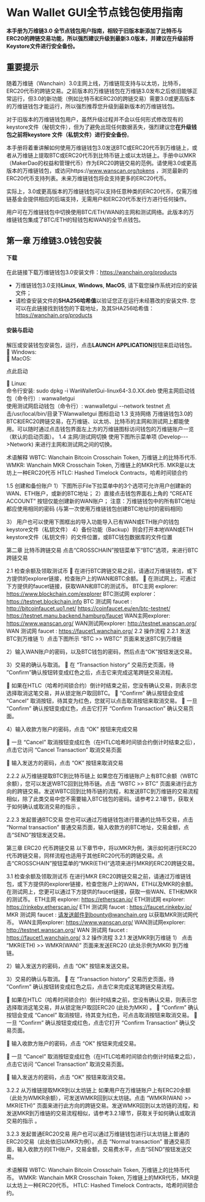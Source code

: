 # Wan Wallet GUI全节点钱包使用指南

**本手册为万维链3.0 全节点钱包用户指南，相较于旧版本新添加了比特币与ERC20的跨链交易功能，所以强烈建议升级到最新3.0版本，并建议在升级前将Keystore文件进行安全备份。**

## 重要提示

随着万维链（Wanchain）3.0主网上线，万维链现支持与以太坊，比特币，ERC20代币的跨链交易。之前版本的万维链钱包在万维链3.0发布之后依旧能够正常运行，但3.0的新功能（例如比特币和ERC20的跨链交易）需要3.0或更高版本的万维链钱包才能运行，所以强烈推荐您升级到最新版本的万维链钱包。

对于旧版本的万维链钱包用户，虽然升级过程并不会以任何形式修改现有的keystore文件（秘钥文件），但为了避免出现任何数据丢失，强烈建议您**在升级钱包之前将keystore 文件（私钥文件）进行安全备份**。

本手册将着重讲解如何使用万维链钱包3.0发送BTC或ERC20代币到万维链上，或者从万维链上提取BTC或ERC20代币到比特币链上或以太坊链上。手册中以MKR（MakerDao的权益和管理代币）作为ERC20跨链交易的范例。请使用3.0或更高版本的万维链钱包，或访问https://www.wanscan.org/tokens ，浏览最新的ERC20代币支持列表。未来万维链钱包将会支持更多的ERC20代币。

实际上，3.0或更高版本的万维链钱包可以支持任意种类的ERC20代币，仅需万维链基金会提供相应的后端支持，无需用户和ERC20代币发行方进行任何操作。

用户可在万维链钱包中切换使用BTC/ETH/WAN的主网和测试网络。此版本的万维链钱包集成了BTC/ETH的轻钱包和WAN的全节点钱包。

## 第一章 万维链3.0钱包安装

#### 下载
在此链接下载万维链钱包3.0安装文件：https://wanchain.org/products

- 万维链钱包3.0支持**Linux**, **Windows**, **MacOS**, 请下载您操作系统对应的安装文件；
- 请检查安装文件的**SHA256哈希值**以验证您正在运行未经篡改的安装文件. 您可以在此链接找到钱包的下载地址，及其SHA256哈希值：https://wanchain.org/products

#### 安装与启动
解压或安装钱包安装包，运行，点击**LAUNCH APPLICATION**按钮来启动钱包。
	Windows:  
	MacOS:  





点此启动

	Linux:        
命令行安装: sudo dpkg -i WanWalletGui-linux64-3.0.XX.deb
使用主网启动钱包（命令行）: wanwalletgui                
使用测试网启动钱包（命令行）: wanwalletgui --network testnet
点击/usr/local/bin/目录下Wanwalletgui 图标启动
1.3 支持网络
万维链钱包3.0的BTC和ERC20跨链交易，在万维链、以太坊、比特币的主网和测试网上都能使用。可以随时通过点击钱包界面左上方的万维链图标访问钱包的万维链账户一览（默认的启动页面）。
1.4 主网/测试网切换
使用下图所示菜单项 (Develop--->Network) 来进行主网和测试网之间的切换。


术语解释
WBTC:  Wanchain Bitcoin Crosschain Token, 万维链上的比特币代币.
WMKR:  Wanchain MKR Crosschain Token, 万维链上的MKR代币. MKR是以太坊上一种ERC20代币
HTLC: Hashed Timelock Contracts，哈希时间锁合约



1.5 创建和备份账户
1）下图所示File下拉菜单中的3个选项可允许用户创建新的WAN、ETH账户，或新的BTC地址；
2）直接点击钱包界面右上角的 “CREATE ACCOUNT” 按钮仅能创建新的WAN账户；
注意：万维链钱包中的所有BTC地址都应使用相同的密码 (与第一次使用万维链钱包创建BTC地址时的密码相同)
 

3） 用户也可以使用下图框出的导入功能导入已有WAN或ETH账户的钱包keystore文件（私钥文件）
4）备份功能（Backup）则会打开本地WAN或ETH keystore文件（私钥文件）的文件位置，或BTC钱包数据库的文件位置
 
第二章  比特币跨链交易
点击“CROSSCHAIN”按钮菜单下“BTC”选项，来进行BTC跨链交易
 

2.1 检查余额及领取测试币
	在进行BTC跨链交易之前，请通过万维链钱包，或下方提供的explorer链接，检查账户上的WAN和BTC余额。
	在测试网上，可通过下方提供的faucet链接，获取WAN和BTC的测试币。
BTC主网 explorer: https://www.blockchain.com/explorer
BTC测试网 explorer：https://testnet.blockchain.info
BTC 测试网 faucet :
http://bitcoinfaucet.uo1.net/
https://coinfaucet.eu/en/btc-testnet/
https://testnet.manu.backend.hamburg/faucet
WAN主网explorer: https://www.wanscan.org/
WAN测试网explorer: http://testnet.wanscan.org/
WAN 测试网 faucet : https://faucet1.wanchain.org/
2.2 操作流程
2.2.1 发送BTC到万维链
1）点击下图所示 “BTC >> WBTC” 页面来发送BTC到万维链
 
2）输入WAN账户的密码，以及BTC钱包的密码，然后点击“OK”按钮发送交易。
 
3）交易的确认与取消。
	在 “Transaction history“ 交易历史页面，待 ”Confirm”确认按钮转变成红色之后，点击它来完成这笔跨链交易流程。
 
	如果在HTLC（哈希时间锁合约）倒计时结束之前，您没有确认交易，则表示您选择取消这笔交易，并从锁定账户取回BTC。
	“Confirm” 确认按钮会变成 “Cancel” 取消按钮，待其变为红色，您就可以点击取消按钮来取消交易。
	一旦 “Confirm” 确认按钮变成红色，点击它打开 “Confirm Transaction” 确认交易页面。
 
4）输入收款方账户的密码，点击 “OK” 按钮来完成交易
 
	一旦 “Cancel” 取消按钮变成红色（在HTLC哈希时间锁合约倒计时结束之后），点击它访问 “Cancel Transaction” 取消交易页面
 
	输入发送方的密码，点击 “OK” 按钮来取消交易

 

2.2.2 从万维链提取BTC到比特币链上
如果您在万维链账户上有BTC余额（WBTC余额），您可以发送WBTC回到比特币链。点击 “WBTC >> BTC” 页面来进行此方向的跨链交易。发送WBTC回到比特币链的流程，和发送BTC到万维链的交易流程相似，除了此类交易中您不需要输入BTC钱包的密码。请参考2.2.1章节，获取关于如何确认或取消交易的指示 。
 
2.2.3 发起普通BTC交易
您也可以通过万维链钱包进行普通的比特币交易，点击 “Normal transaction” 普通交易页面，输入收款方的BTC地址，交易金额，点击“SEND”按钮发送交易。
 

第三章  ERC20 代币跨链交易
以下章节中，将以MKR为例，演示如何进行ERC20代币跨链交易，同样流程也适用于其他ERC20代币的跨链交易。点击“CROSSCHAIN”按钮菜单的“MKR(ETH)”选项来进行MKR的ERC20跨链交易。
 

3.1 检查余额及领取测试币
在进行MKR ERC20跨链交易之前，请通过万维链钱包，或下方提供的explorer链接，检查您账户上的WAN，ETH以及MKR的余额。
在测试网上，您更可以通过下方提供的faucet链接，获取一些WAN、ETH和MKR的测试币。
ETH主网 explorer: https://etherscan.io/
ETH测试网 explorer: https://rinkeby.etherscan.io/
ETH 测试网 faucet : https://faucet.rinkeby.io/
MKR 测试网 faucet : 
请发送邮件到bounty@wanchain.org 以获取MKR测试网代币。
WAN主网explorer: https://www.wanscan.org/
WAN测试网explorer: http://testnet.wanscan.org/
WAN 测试网 faucet : https://faucet1.wanchain.org/
3.2 操作流程
3.2.1 发送MKR到万维链
1） 点击 “MKR(ETH) >> WMKR(WAN)” 页面来发送ERC20 (此处示例为MKR) 到万维链。
 
2）输入发送方的密码，点击 “OK” 按钮来发送交易。

 
3）交易的确认与取消。
	在 “Transaction history“ 交易历史页面，待 ”Confirm” 确认按钮转变成红色之后，点击它来完成这笔跨链交易流程。
 

	如果在HTLC（哈希时间锁合约）倒计时结束之前，您没有确认交易，则表示您选择取消这笔交易，并从锁定账户取回ERC20 (此处为MKR) 。
	“Confirm” 确认按钮会变成 “Cancel” 取消按钮，待其变为红色，可点击取消按钮来取消交易。
	一旦 “Confirm” 确认按钮变成红色，点击它打开 “Confirm Transaction” 确认交易页面。
 

	输入收款方账户的密码，点击 “OK” 按钮来完成交易。
 

	一旦 “Cancel” 取消按钮变成红色（在HTLC哈希时间锁合约倒计时结束之后），点击它访问 “Cancel Transaction” 取消交易页面。
 
	输入发送方的密码，点击 “OK” 按钮来取消交易。
 

3.2.2 从万维链提取MKR到以太坊链上
如果用户在万维链账户上有ERC20余额（此处为WMKR余额），可发送WMKR回到以太坊链。点击 “WMKR(WAN) >> MKR(ETH)” 页面来进行此方向的跨链交易。发送WMKR回到以太坊链的流程，和发送MKR到万维链的交易流程相似，请参考3.2.1章节，获取关于如何确认或取消交易的指示 。
 

3.2.3 发起普通ERC20交易
用户也可以通过万维链钱包进行以太坊链上普通的ERC20交易（此处依旧以MKR为例）。点击 “Normal transaction” 普通交易页面，输入收款方的ETH账户，交易金额，交易费水平，点击“SEND”按钮发送交易。
 
术语解释
WBTC:   Wanchain Bitcoin Crosschain Token, 万维链上的比特币代币。
WMKR:  Wanchain MKR Crosschain Token, 万维链上的MKR代币，MKR是以太坊上一种ERC20代币。
HTLC:   Hashed Timelock Contracts，哈希时间锁合约。
